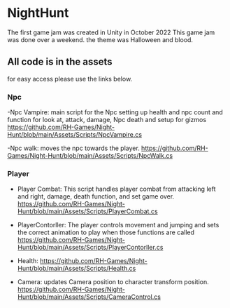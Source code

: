 # NightHunt
 The first game jam was created in Unity in October 2022
This game jam was done over a weekend. 
the theme was Halloween and blood. 

## All code is in the assets
for easy access please use the links below. 

### Npc 
-Npc Vampire: main script for the Npc setting up health and npc count and function for look at, attack, damage, Npc death and setup for gizmos
  https://github.com/RH-Games/Night-Hunt/blob/main/Assets/Scripts/NpcVampire.cs
  
-Npc walk: moves the npc towards the player.
https://github.com/RH-Games/Night-Hunt/blob/main/Assets/Scripts/NpcWalk.cs

### Player

- Player Combat: This script handles player combat from attacking left and right, damage, death function, and set game over.
  https://github.com/RH-Games/Night-Hunt/blob/main/Assets/Scripts/PlayerCombat.cs
  
- PlayerContorller: The player controls movement and jumping and sets the correct animation to play when those functions are called 
  https://github.com/RH-Games/Night-Hunt/blob/main/Assets/Scripts/PlayerContorller.cs
  
- Health:
  https://github.com/RH-Games/Night-Hunt/blob/main/Assets/Scripts/Health.cs

- Camera: updates Camera position to character transform position. 
https://github.com/RH-Games/Night-Hunt/blob/main/Assets/Scripts/CameraControl.cs


